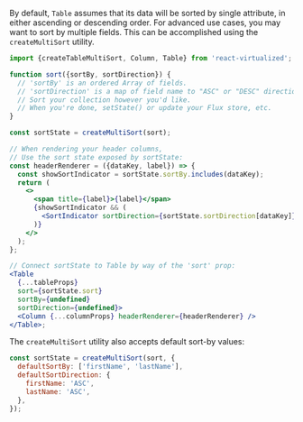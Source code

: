 By default, `Table` assumes that its data will be sorted by single attribute, in either ascending or descending order.
For advanced use cases, you may want to sort by multiple fields.
This can be accomplished using the `createMultiSort` utility.

```jsx
import {createTableMultiSort, Column, Table} from 'react-virtualized';

function sort({sortBy, sortDirection}) {
  // 'sortBy' is an ordered Array of fields.
  // 'sortDirection' is a map of field name to "ASC" or "DESC" directions.
  // Sort your collection however you'd like.
  // When you're done, setState() or update your Flux store, etc.
}

const sortState = createMultiSort(sort);

// When rendering your header columns,
// Use the sort state exposed by sortState:
const headerRenderer = ({dataKey, label}) => {
  const showSortIndicator = sortState.sortBy.includes(dataKey);
  return (
    <>
      <span title={label}>{label}</span>
      {showSortIndicator && (
        <SortIndicator sortDirection={sortState.sortDirection[dataKey]} />
      )}
    </>
  );
};

// Connect sortState to Table by way of the 'sort' prop:
<Table
  {...tableProps}
  sort={sortState.sort}
  sortBy={undefined}
  sortDirection={undefined}>
  <Column {...columnProps} headerRenderer={headerRenderer} />
</Table>;
```

The `createMultiSort` utility also accepts default sort-by values:

```js
const sortState = createMultiSort(sort, {
  defaultSortBy: ['firstName', 'lastName'],
  defaultSortDirection: {
    firstName: 'ASC',
    lastName: 'ASC',
  },
});
```
